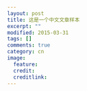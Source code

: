 ```yaml
---
layout: post
title: 这是一个中文文章样本
excerpt: ""
modified: 2015-03-31
tags: []
comments: true
category: cn
image:
  feature: 
  credit: 
  creditlink: 
---
```

